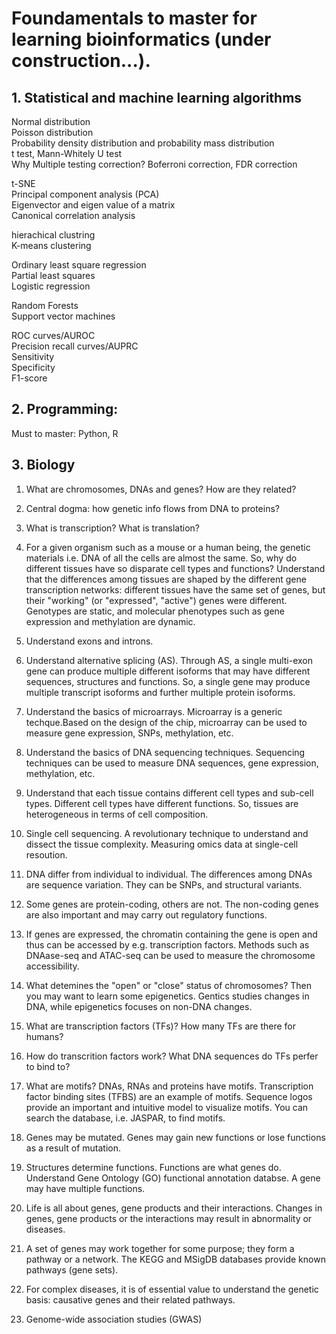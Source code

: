 # Foundamentals to master for learning bioinformatics (under construction...).
## 1. Statistical and machine learning algorithms
  Normal distribution<br>
  Poisson distribution<br>
  Probability density distribution and probability mass distribution<br>
  t test, Mann-Whitely U test<br>
  Why Multiple testing correction? Boferroni correction, FDR correction<br>
  
  
  t-SNE<br>
  Principal component analysis (PCA)<br>
  Eigenvector and eigen value of a matrix<br>
  Canonical correlation analysis<br>
  
  
  hierachical clustring<br>
  K-means clustering<br>
  
  
  Ordinary least square regression<br>
  Partial least squares<br>
  Logistic regression<br>
  
  Random Forests<br>
  Support vector machines<br>
  
  ROC curves/AUROC<br>
  Precision recall curves/AUPRC<br>
  Sensitivity<br>
  Specificity<br>
  F1-score<br>
  
## 2. Programming:
 Must to master: Python, R

## 3. Biology

1. What are chromosomes, DNAs and genes? How are they related?

2. Central dogma: how genetic info flows from DNA to proteins?

3. What is transcription? What is translation?

4. For a given organism such as a mouse or a human being, the genetic materials i.e. DNA of all the cells are almost the same. So, why do different tissues have so disparate cell types and functions? Understand that the differences among tissues are shaped by the different gene transcription networks: different tissues have the same set of genes, but their "working" (or "expressed", "active") genes were different. Genotypes are static, and molecular phenotypes such as gene expression and methylation are dynamic.

5. Understand exons and introns.

6. Understand alternative splicing (AS). Through AS, a single multi-exon gene can produce multiple different isoforms that may have different sequences, structures and functions. So, a single gene may produce multiple transcript isoforms and further multiple protein isoforms.

7. Understand the basics of microarrays. Microarray is a generic techque.Based on the design of the chip, microarray can be used to measure gene expression, SNPs, methylation, etc.

8. Understand the basics of DNA sequencing techniques. Sequencing techniques can be used to measure DNA sequences, gene expression, methylation, etc.

9. Understand that each tissue contains different cell types and sub-cell types. Different cell types have different functions. So, tissues are heterogeneous in terms of cell composition.

10. Single cell sequencing. A revolutionary technique to understand and dissect the tissue complexity. Measuring omics data at single-cell resoution.

11. DNA differ from individual to individual. The differences among DNAs are sequence variation. They can be SNPs, and structural variants.

12. Some genes are protein-coding, others are not. The non-coding genes are also important and may carry out regulatory functions.

13. If genes are expressed, the chromatin containing the gene is open and thus can be accessed by e.g. transcription factors. Methods such as DNAase-seq and ATAC-seq can be used to measure the chromosome accessibility. 

14. What detemines the "open" or "close" status of chromosomes? Then you may want to learn some epigenetics. Gentics studies changes in DNA, while epigenetics focuses on non-DNA changes.

15. What are transcription factors (TFs)? How many TFs are there for humans?

16. How do transcrition factors work? What DNA sequences do TFs perfer to bind to?

17. What are motifs? DNAs, RNAs and proteins have motifs. Transcription factor binding sites (TFBS) are an example of motifs. Sequence logos provide an important and intuitive model to visualize motifs. You can search the database, i.e. JASPAR, to find motifs.

18. Genes may be mutated. Genes may gain new functions or lose functions as a result of mutation.

19. Structures determine functions. Functions are what genes do. Understand Gene Ontology (GO) functional annotation databse. A gene may have multiple functions.

20. Life is all about genes, gene products and their interactions. Changes in genes, gene products or the interactions may result in abnormality or diseases.

21. A set of genes may work together for some purpose; they form a pathway or a network. The KEGG and MSigDB databases provide known pathways (gene sets).

22. For complex diseases, it is of essential value to understand the genetic basis: causative genes and their related pathways.

23. Genome-wide association studies (GWAS)










